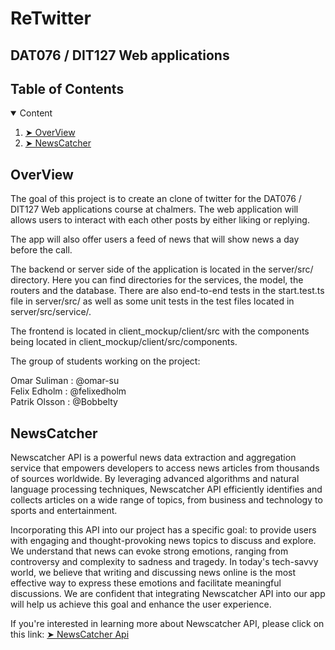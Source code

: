 # ReTwitter

## DAT076 / DIT127 Web applications


## Table of Contents

<details open="open">
  <summary> Content </summary>
  <ol>
    <li><a href="#overview"> ➤  OverView</a></li>
    <li><a href="#NewsCatcher"> ➤ NewsCatcher</a></li>
  </ol>
</details>

<!-- OVERVIEW -->
<h2 id="overview"> OverView</h2>
The goal of this project is to create an clone of twitter for the DAT076 / DIT127 Web applications course at chalmers. The web application will allows users to interact with each other posts by either liking or replying. 

The app will also offer users a feed of news that will show news a day before the call. 

The backend or server side of the application is located in the server/src/ directory. Here you can find directories for the services, the model, the routers and the database. There are also end-to-end tests in the start.test.ts file in server/src/ as well as some unit tests in the test files located in server/src/service/.

The frontend is located in client_mockup/client/src with the components being located in client_mockup/client/src/components.

The group of students working on the project: 

Omar Suliman : @omar-su <br>
Felix Edholm : @felixedholm <br>
Patrik Olsson : @Bobbelty <br>


<!-- NewsCatcher -->
<h2 id="NewsCatcher"> NewsCatcher</h2>

Newscatcher API is a powerful news data extraction and aggregation service that empowers developers to access news articles from thousands of sources worldwide. By leveraging advanced algorithms and natural language processing techniques, Newscatcher API efficiently identifies and collects articles on a wide range of topics, from business and technology to sports and entertainment.

Incorporating this API into our project has a specific goal: to provide users with engaging and thought-provoking news topics to discuss and explore. We understand that news can evoke strong emotions, ranging from controversy and complexity to sadness and tragedy. In today's tech-savvy world, we believe that writing and discussing news online is the most effective way to express these emotions and facilitate meaningful discussions. We are confident that integrating Newscatcher API into our app will help us achieve this goal and enhance the user experience.

If you're interested in learning more about Newscatcher API, please click on this link:
<a href="https://newscatcherapi.com/"> ➤ NewsCatcher Api </a>

